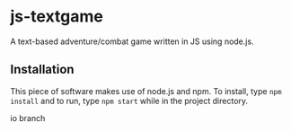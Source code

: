 # js-textgame
A text-based adventure/combat game written in JS using node.js.

## Installation

This piece of software makes use of node.js and npm. To install, type `npm install` and to run, type `npm start` while in the project directory.

io branch
